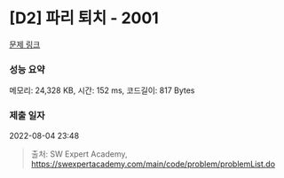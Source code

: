 # [D2] 파리 퇴치 - 2001 

[문제 링크](https://swexpertacademy.com/main/code/problem/problemDetail.do?contestProbId=AV5PzOCKAigDFAUq) 

### 성능 요약

메모리: 24,328 KB, 시간: 152 ms, 코드길이: 817 Bytes

### 제출 일자

2022-08-04 23:48



> 출처: SW Expert Academy, https://swexpertacademy.com/main/code/problem/problemList.do